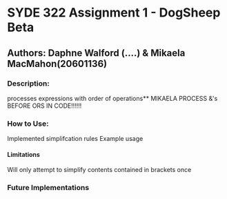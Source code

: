 # SYDE 322 Assignment 1 - DogSheep Beta
## Authors: Daphne Walford (....) & Mikaela MacMahon(20601136)


### Description:




processes expressions with order of operations**
MIKAELA PROCESS &'s BEFORE ORS IN CODE!!!!!!

### How to Use:

Implemented simplifcation rules
Example usage 



#### Limitations



Will only attempt to simplify contents contained in brackets once


### Future Implementations
